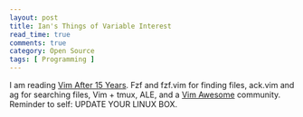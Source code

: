 ```yaml
---
layout: post
title: Ian's Things of Variable Interest
read_time: true  
comments: true
category: Open Source
tags: [ Programming ]
---
```


I am reading [Vim After 15 Years](https://statico.github.io/). Fzf and fzf.vim for finding files, ack.vim and ag for searching files, Vim + tmux, ALE, and a [Vim Awesome](https://vimawesome.com/) community. 
Reminder to self: UPDATE YOUR LINUX BOX. 
